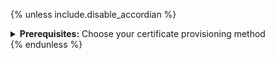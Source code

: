 {% unless include.disable_accordian %}
<details markdown="1">
<summary>
  <strong>Prerequisites:</strong> Choose your certificate provisioning method
</summary>

## Choose your certificate provisioning method
{% endunless %}

{% navtabs %}
{% navtab Manual secret provisioning %}

1. Generate a new certificate and key:

```sh
openssl req -new -x509 -nodes -newkey rsa:2048 -subj "/CN=kongdp/C=US" -keyout ./tls.key -out ./tls.crt
```

1. Create a Kubernetes secret that contains the previously created certificate:

```sh
kubectl create secret tls konnect-client-tls -n kong --cert=./tls.crt --key=./tls.key
```

1. Label the secret to tell KGO to reconcile it:

```sh
kubectl label secret konnect-client-tls konghq.com/konnect-dp-cert=true
```

{% include md/kgo/konnect-dataplanes-prerequisites.md disable_accordian=false version=page.version release=page.release is-kic-cp=include.is-kic-cp manual-secret-provisioning=true%}

{% endnavtab %}
{% navtab Automatic secret provisioning %}
{% include md/kgo/konnect-dataplanes-prerequisites.md disable_accordian=false version=page.version release=page.release is-kic-cp=include.is-kic-cp manual-secret-provisioning=false%}
{% endnavtab %}
{% endnavtabs %}

{% unless include.disable_accordian %}
</details>
{% endunless %}
